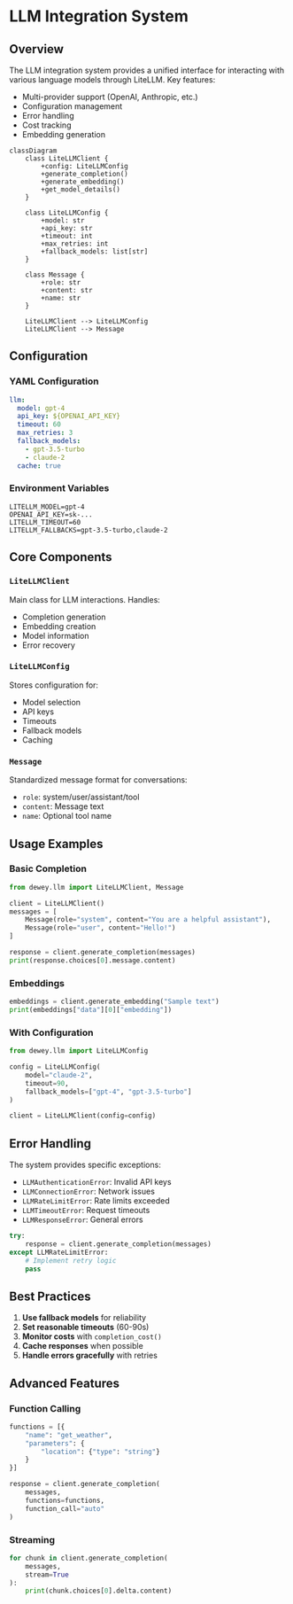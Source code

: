 # LLM Integration System

## Overview
The LLM integration system provides a unified interface for interacting with various language models through LiteLLM. Key features:
- Multi-provider support (OpenAI, Anthropic, etc.)
- Configuration management
- Error handling
- Cost tracking
- Embedding generation

```mermaid
classDiagram
    class LiteLLMClient {
        +config: LiteLLMConfig
        +generate_completion()
        +generate_embedding() 
        +get_model_details()
    }
    
    class LiteLLMConfig {
        +model: str
        +api_key: str
        +timeout: int
        +max_retries: int
        +fallback_models: list[str]
    }
    
    class Message {
        +role: str
        +content: str
        +name: str
    }
    
    LiteLLMClient --> LiteLLMConfig
    LiteLLMClient --> Message
```

## Configuration

### YAML Configuration
```yaml
llm:
  model: gpt-4
  api_key: ${OPENAI_API_KEY}
  timeout: 60
  max_retries: 3
  fallback_models:
    - gpt-3.5-turbo
    - claude-2
  cache: true
```

### Environment Variables
```
LITELLM_MODEL=gpt-4
OPENAI_API_KEY=sk-...
LITELLM_TIMEOUT=60
LITELLM_FALLBACKS=gpt-3.5-turbo,claude-2
```

## Core Components

### `LiteLLMClient`
Main class for LLM interactions. Handles:
- Completion generation
- Embedding creation
- Model information
- Error recovery

### `LiteLLMConfig`
Stores configuration for:
- Model selection
- API keys
- Timeouts
- Fallback models
- Caching

### `Message`
Standardized message format for conversations:
- `role`: system/user/assistant/tool  
- `content`: Message text
- `name`: Optional tool name

## Usage Examples

### Basic Completion
```python
from dewey.llm import LiteLLMClient, Message

client = LiteLLMClient()
messages = [
    Message(role="system", content="You are a helpful assistant"),
    Message(role="user", content="Hello!")
]

response = client.generate_completion(messages)
print(response.choices[0].message.content)
```

### Embeddings
```python
embeddings = client.generate_embedding("Sample text")
print(embeddings["data"][0]["embedding"])
```

### With Configuration
```python
from dewey.llm import LiteLLMConfig

config = LiteLLMConfig(
    model="claude-2",
    timeout=90,
    fallback_models=["gpt-4", "gpt-3.5-turbo"]
)

client = LiteLLMClient(config=config)
```

## Error Handling

The system provides specific exceptions:
- `LLMAuthenticationError`: Invalid API keys
- `LLMConnectionError`: Network issues  
- `LLMRateLimitError`: Rate limits exceeded
- `LLMTimeoutError`: Request timeouts
- `LLMResponseError`: General errors

```python
try:
    response = client.generate_completion(messages)
except LLMRateLimitError:
    # Implement retry logic
    pass
```

## Best Practices

1. **Use fallback models** for reliability
2. **Set reasonable timeouts** (60-90s)
3. **Monitor costs** with `completion_cost()`
4. **Cache responses** when possible
5. **Handle errors gracefully** with retries

## Advanced Features

### Function Calling
```python
functions = [{
    "name": "get_weather",
    "parameters": {
        "location": {"type": "string"}
    }
}]

response = client.generate_completion(
    messages,
    functions=functions,
    function_call="auto"
)
```

### Streaming
```python
for chunk in client.generate_completion(
    messages,
    stream=True
):
    print(chunk.choices[0].delta.content)